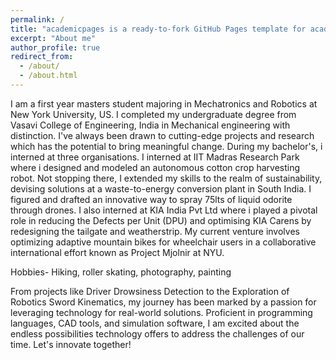 ```yaml
---
permalink: /
title: "academicpages is a ready-to-fork GitHub Pages template for academic personal websites"
excerpt: "About me"
author_profile: true
redirect_from: 
  - /about/
  - /about.html
---
```


I am a first year masters student majoring in Mechatronics and Robotics at New York University, US.
I completed my undergraduate degree from Vasavi College of Engineering, India in Mechanical engineering with distinction.
I've always been drawn to cutting-edge projects and research which has the potential to bring meaningful change.
During my bachelor's, i interned at three organisations. I interned at IIT Madras Research Park where i designed and modeled an autonomous cotton crop harvesting robot. 
Not stopping there, I extended my skills to the realm of sustainability, devising solutions at a waste-to-energy conversion plant in South India. I figured and drafted an innovative way to spray 75lts of liquid odorite through drones.
I also interned at KIA India Pvt Ltd where i played a pivotal role in reducing the Defects per Unit (DPU) and optimising KIA Carens by redesigning the tailgate and weatherstrip.
My current venture involves optimizing adaptive mountain bikes for wheelchair users in a collaborative international effort known as Project Mjolnir at NYU.

Hobbies- Hiking, roller skating, photography, painting

From projects like Driver Drowsiness Detection to the Exploration of Robotics Sword Kinematics, my journey has been marked by a passion for leveraging technology for real-world solutions.
Proficient in programming languages, CAD tools, and simulation software, I am excited about the endless possibilities technology offers to address the challenges of our time. Let's innovate together!